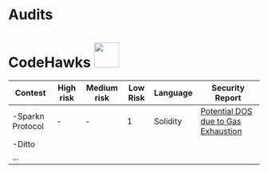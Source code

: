 # Audits

# CodeHawks <img src="https://github.com/We3abs/Audits/assets/123958271/b4062916-8172-4700-8a3e-46c57d230ab8" width="50" height="50">



| Contest        | High risk | Medium risk | Low Risk     | Language    |Security Report|
|----------------|-----------|-------------|-----------------|-------------|----------------|
|-Sparkn Protocol|   -       |       -      |     1           |  Solidity   | [Potential DOS due to Gas Exhaustion](https://www.codehawks.com/report/cllcnja1h0001lc08z7w0orxx#L-06)        |
|-Ditto          |           |             |                 |             |        |          | 
| ...            |           |             |                 |             |        |          |
